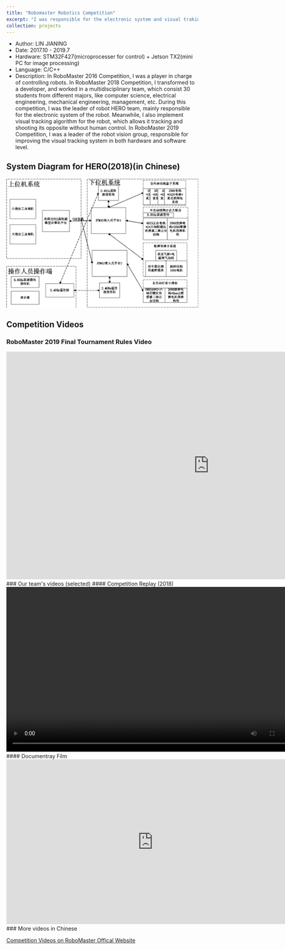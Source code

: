 ```yaml
---
title: "Robomaster Robotics Competition"
excerpt: "I was responsible for the electronic system and visual traking system of a robot named HERO, which is showed below.<br/><img src='/images/projects-2/hero2.gif' width='600'>"
collection: projects
---
```


- Author: LIN JIANING
- Date: 2017.10 - 2019.7
- Hardware: STM32F427(microprocesser for control) + Jetson TX2(mini PC for image processing)
- Language: C/C++
- Description: In RoboMaster 2016 Competition, I was a player in charge of controlling robots. In RoboMaster 2018 Competition, I transformed to a developer, and worked in a multidisciplinary team, which consist 30 students from different majors, like computer science, electrical engineering, mechanical engineering, management, etc. During this competition, I was the leader of robot HERO team, mainly responsible for the electronic system of the robot. Meanwhile, I also implement visual tracking algorithm for the robot, which allows it tracking and shooting its opposite without human control. In RoboMaster 2019 Competition, I was a leader of the robot vision group, responsible for improving the visual tracking system in both hardware and software level.

## System Diagram for HERO(2018)(in Chinese)

<img src='/images/projects-2/system.png' width='600'>

## Competition Videos
### RoboMaster 2019 Final Tournament Rules Video
<iframe width="1063" height="598" src="https://www.youtube.com/embed/8un8FP0ZSPs" frameborder="0" allow="accelerometer; autoplay; encrypted-media; gyroscope; picture-in-picture" allowfullscreen></iframe>
###  Our team's videos (selected)
#### Competition Replay (2018)
<video width="770" height="433" controls>
  <source src="https://cn-videos.dji.net/video_trans/eeeed3ea889c4bdeb8ab1823983cb02c/1080.mp4" type="video/mp4">
Your browser does not support the video tag.
</video>
#### Documentray Film
<iframe  width="770" height="433" src="https://v.qq.com/txp/iframe/player.html?vid=h0026imc8wq" frameborder="0" allow="accelerometer; autoplay; encrypted-media; gyroscope; picture-in-picture" allowfullscreen></iframe>
### More videos in Chinese

[Competition Videos on RoboMaster Offical Website](https://www.robomaster.com/zh-CN/resource/video)